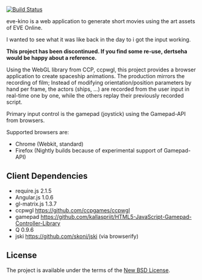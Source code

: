 [![Build Status](https://secure.travis-ci.org/dertseha/eve-kino.png?branch=master)](http://travis-ci.org/dertseha/eve-kino)

eve-kino is a web application to generate short movies using the art assets of EVE Online.

I wanted to see what it was like back in the day to i got the input working.

**This project has been discontinued. If you find some re-use, dertseha would be happy about a reference.**

Using the WebGL library from CCP, ccpwgl, this project provides a browser application to create spaceship animations.
The production mirrors the recording of film; Instead of modifying orientation/position parameters by hand per frame, the actors (ships, ...)
are recorded from the user input in real-time one by one, while the others replay their previously recorded script.

Primary input control is the gamepad (joystick) using the Gamepad-API from browsers.

Supported browsers are:
* Chrome (Webkit, standard)
* Firefox (Nightly builds because of experimental support of Gamepad-API)

## Client Dependencies
* require.js 2.1.5
* Angular.js 1.0.6
* gl-matrix.js 1.3.7
* ccpwgl https://github.com/ccpgames/ccpwgl
* gamepad https://github.com/kallaspriit/HTML5-JavaScript-Gamepad-Controller-Library
* Q 0.9.6
* jski https://github.com/skoni/jski (via browserify)

## License

The project is available under the terms of the [New BSD License](LICENSE).
